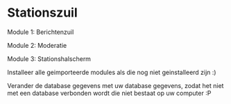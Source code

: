 # Stationszuil

Module 1: Berichtenzuil

Module 2: Moderatie

Module 3: Stationshalscherm

Installeer alle geimporteerde modules als die nog niet geinstalleerd zijn :) 

Verander de database gegevens met uw database gegevens, zodat het niet met een database verbonden wordt die niet bestaat op uw computer :P
